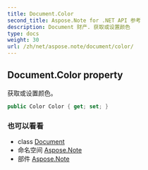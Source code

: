 ```yaml
---
title: Document.Color
second_title: Aspose.Note for .NET API 参考
description: Document 财产. 获取或设置颜色
type: docs
weight: 30
url: /zh/net/aspose.note/document/color/
---
```

## Document.Color property

获取或设置颜色。

```csharp
public Color Color { get; set; }
```

### 也可以看看

* class [Document](../)
* 命名空间 [Aspose.Note](../../document/)
* 部件 [Aspose.Note](../../../)


